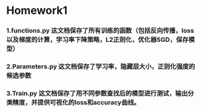 # Homework1

### 1.functions.py 这文档保存了所有训练的函数（包括反向传播，loss以及梯度的计算，学习率下降策略，L2正则化，优化器SGD，保存模型）
### 2.Parameters.py 这文档保存了学习率，隐藏层大小，正则化强度的候选参数
### 3.Train.py 这文档保存了用不同参数查找后的模型进行测试，输出分类精度，并提供可视化的loss和accuracy曲线。
